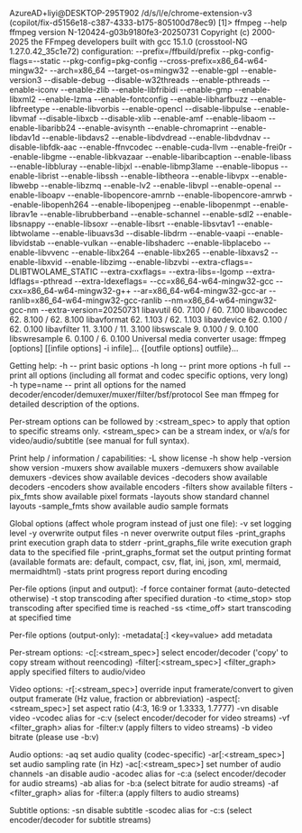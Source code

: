 AzureAD+liyi@DESKTOP-295T902 /d/s/l/e/chrome-extension-v3 (copilot/fix-d5156e18-c387-4333-b175-805100d78ec9) [1]> ffmpeg --help
ffmpeg version N-120424-g03b9180fe3-20250731 Copyright (c) 2000-2025 the FFmpeg developers
built with gcc 15.1.0 (crosstool-NG 1.27.0.42_35c1e72)
configuration: --prefix=/ffbuild/prefix --pkg-config-flags=--static --pkg-config=pkg-config --cross-prefix=x86_64-w64-mingw32- --arch=x86_64 --target-os=mingw32 --enable-gpl --enable-version3 --disable-debug --disable-w32threads --enable-pthreads --enable-iconv --enable-zlib --enable-libfribidi --enable-gmp --enable-libxml2 --enable-lzma --enable-fontconfig --enable-libharfbuzz --enable-libfreetype --enable-libvorbis --enable-opencl --disable-libpulse --enable-libvmaf --disable-libxcb --disable-xlib --enable-amf --enable-libaom --enable-libaribb24 --enable-avisynth --enable-chromaprint --enable-libdav1d --enable-libdavs2 --enable-libdvdread --enable-libdvdnav --disable-libfdk-aac --enable-ffnvcodec --enable-cuda-llvm --enable-frei0r --enable-libgme --enable-libkvazaar --enable-libaribcaption --enable-libass --enable-libbluray --enable-libjxl --enable-libmp3lame --enable-libopus --enable-librist --enable-libssh --enable-libtheora --enable-libvpx --enable-libwebp --enable-libzmq --enable-lv2 --enable-libvpl --enable-openal --enable-liboapv --enable-libopencore-amrnb --enable-libopencore-amrwb --enable-libopenh264 --enable-libopenjpeg --enable-libopenmpt --enable-librav1e --enable-librubberband --enable-schannel --enable-sdl2 --enable-libsnappy --enable-libsoxr --enable-libsrt --enable-libsvtav1 --enable-libtwolame --enable-libuavs3d --disable-libdrm --enable-vaapi --enable-libvidstab --enable-vulkan --enable-libshaderc --enable-libplacebo --enable-libvvenc --enable-libx264 --enable-libx265 --enable-libxavs2 --enable-libxvid --enable-libzimg --enable-libzvbi --extra-cflags=-DLIBTWOLAME_STATIC --extra-cxxflags= --extra-libs=-lgomp --extra-ldflags=-pthread --extra-ldexeflags= --cc=x86_64-w64-mingw32-gcc --cxx=x86_64-w64-mingw32-g++ --ar=x86_64-w64-mingw32-gcc-ar --ranlib=x86_64-w64-mingw32-gcc-ranlib --nm=x86_64-w64-mingw32-gcc-nm --extra-version=20250731
libavutil 60. 7.100 / 60. 7.100
libavcodec 62. 8.100 / 62. 8.100
libavformat 62. 1.103 / 62. 1.103
libavdevice 62. 0.100 / 62. 0.100
libavfilter 11. 3.100 / 11. 3.100
libswscale 9. 0.100 / 9. 0.100
libswresample 6. 0.100 / 6. 0.100
Universal media converter
usage: ffmpeg [options] [[infile options] -i infile]... {[outfile options] outfile}...

Getting help:
-h -- print basic options
-h long -- print more options
-h full -- print all options (including all format and codec specific options, very long)
-h type=name -- print all options for the named decoder/encoder/demuxer/muxer/filter/bsf/protocol
See man ffmpeg for detailed description of the options.

Per-stream options can be followed by :<stream_spec> to apply that option to specific streams only. <stream_spec> can be a stream index, or v/a/s for video/audio/subtitle (see manual for full syntax).

Print help / information / capabilities:
-L show license
-h <topic> show help
-version show version
-muxers show available muxers
-demuxers show available demuxers
-devices show available devices
-decoders show available decoders
-encoders show available encoders
-filters show available filters
-pix_fmts show available pixel formats
-layouts show standard channel layouts
-sample_fmts show available audio sample formats

Global options (affect whole program instead of just one file):
-v <loglevel> set logging level
-y overwrite output files
-n never overwrite output files
-print_graphs print execution graph data to stderr
-print_graphs_file <filename> write execution graph data to the specified file
-print_graphs_format <format> set the output printing format (available formats are: default, compact, csv, flat, ini, json, xml, mermaid, mermaidhtml)
-stats print progress report during encoding

Per-file options (input and output):
-f <fmt> force container format (auto-detected otherwise)
-t <duration> stop transcoding after specified duration
-to <time_stop> stop transcoding after specified time is reached
-ss <time_off> start transcoding at specified time

Per-file options (output-only):
-metadata[:<spec>] <key=value> add metadata

Per-stream options:
-c[:<stream_spec>] <codec> select encoder/decoder ('copy' to copy stream without reencoding)
-filter[:<stream_spec>] <filter_graph> apply specified filters to audio/video

Video options:
-r[:<stream_spec>] <rate> override input framerate/convert to given output framerate (Hz value, fraction or abbreviation)
-aspect[:<stream_spec>] <aspect> set aspect ratio (4:3, 16:9 or 1.3333, 1.7777)
-vn disable video
-vcodec <codec> alias for -c:v (select encoder/decoder for video streams)
-vf <filter_graph> alias for -filter:v (apply filters to video streams)
-b <bitrate> video bitrate (please use -b:v)

Audio options:
-aq <quality> set audio quality (codec-specific)
-ar[:<stream_spec>] <rate> set audio sampling rate (in Hz)
-ac[:<stream_spec>] <channels> set number of audio channels
-an disable audio
-acodec <codec> alias for -c:a (select encoder/decoder for audio streams)
-ab <bitrate> alias for -b:a (select bitrate for audio streams)
-af <filter_graph> alias for -filter:a (apply filters to audio streams)

Subtitle options:
-sn disable subtitle
-scodec <codec> alias for -c:s (select encoder/decoder for subtitle streams)
